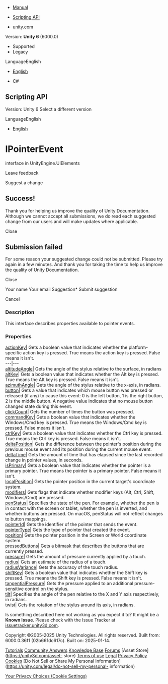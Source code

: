 [ ]()

  * [Manual](../Manual/index.html)
  * [Scripting API](../ScriptReference/index.html)

  * [unity.com](https://unity.com/)

Version: **Unity 6** (6000.0)

  * Supported
  * Legacy

LanguageEnglish

  * [English]()

  * C#

[ ](https://docs.unity3d.com)

## Scripting API

Version: Unity 6 Select a different version

LanguageEnglish

  * [English]()

# IPointerEvent

interface in UnityEngine.UIElements

Leave feedback

Suggest a change

## Success!

Thank you for helping us improve the quality of Unity Documentation. Although
we cannot accept all submissions, we do read each suggested change from our
users and will make updates where applicable.

Close

## Submission failed

For some reason your suggested change could not be submitted. Please <a>try
again</a> in a few minutes. And thank you for taking the time to help us
improve the quality of Unity Documentation.

Close

Your name Your email Suggestion* Submit suggestion

Cancel

[ ]()

### Description

This interface describes properties available to pointer events.

### Properties

[actionKey](UIElements.IPointerEvent-actionKey.html)|  Gets a boolean value
that indicates whether the platform-specific action key is pressed. True means
the action key is pressed. False means it isn't.  
---|---  
[altitudeAngle](UIElements.IPointerEvent-altitudeAngle.html)|  Gets the angle
of the stylus relative to the surface, in radians  
[altKey](UIElements.IPointerEvent-altKey.html)|  Gets a boolean value that
indicates whether the Alt key is pressed. True means the Alt key is pressed.
False means it isn't.  
[azimuthAngle](UIElements.IPointerEvent-azimuthAngle.html)|  Gets the angle of
the stylus relative to the x-axis, in radians.  
[button](UIElements.IPointerEvent-button.html)|  Gets a value that indicates
which mouse button was pressed or released (if any) to cause this event: 0 is
the left button, 1 is the right button, 2 is the middle button. A negative
value indicates that no mouse button changed state during this event.  
[clickCount](UIElements.IPointerEvent-clickCount.html)|  Gets the number of
times the button was pressed.  
[commandKey](UIElements.IPointerEvent-commandKey.html)|  Gets a boolean value
that indicates whether the Windows/Cmd key is pressed. True means the
Windows/Cmd key is pressed. False means it isn't.  
[ctrlKey](UIElements.IPointerEvent-ctrlKey.html)|  Gets a boolean value that
indicates whether the Ctrl key is pressed. True means the Ctrl key is pressed.
False means it isn't.  
[deltaPosition](UIElements.IPointerEvent-deltaPosition.html)|  Gets the
difference between the pointer's position during the previous mouse event and
its position during the current mouse event.  
[deltaTime](UIElements.IPointerEvent-deltaTime.html)|  Gets the amount of time
that has elapsed since the last recorded change in pointer values, in seconds.  
[isPrimary](UIElements.IPointerEvent-isPrimary.html)|  Gets a boolean value
that indicates whether the pointer is a primary pointer. True means the
pointer is a primary pointer. False means it isn't.  
[localPosition](UIElements.IPointerEvent-localPosition.html)|  Gets the
pointer position in the current target's coordinate system.  
[modifiers](UIElements.IPointerEvent-modifiers.html)|  Gets flags that
indicate whether modifier keys (Alt, Ctrl, Shift, Windows/Cmd) are pressed.  
[penStatus](UIElements.IPointerEvent-penStatus.html)|  Specifies the state of
the pen. For example, whether the pen is in contact with the screen or tablet,
whether the pen is inverted, and whether buttons are pressed. On macOS,
penStatus will not reflect changes to button mappings.  
[pointerId](UIElements.IPointerEvent-pointerId.html)|  Gets the identifier of
the pointer that sends the event.  
[pointerType](UIElements.IPointerEvent-pointerType.html)|  Gets the type of
pointer that created the event.  
[position](UIElements.IPointerEvent-position.html)|  Gets the pointer position
in the Screen or World coordinate system.  
[pressedButtons](UIElements.IPointerEvent-pressedButtons.html)|  Gets a
bitmask that describes the buttons that are currently pressed.  
[pressure](UIElements.IPointerEvent-pressure.html)|  Gets the amount of
pressure currently applied by a touch.  
[radius](UIElements.IPointerEvent-radius.html)|  Gets an estimate of the
radius of a touch.  
[radiusVariance](UIElements.IPointerEvent-radiusVariance.html)|  Gets the
accuracy of the touch radius.  
[shiftKey](UIElements.IPointerEvent-shiftKey.html)|  Gets a boolean value that
indicates whether the Shift key is pressed. True means the Shift key is
pressed. False means it isn't.  
[tangentialPressure](UIElements.IPointerEvent-tangentialPressure.html)|  Gets
the pressure applied to an additional pressure-sensitive control on the
stylus.  
[tilt](UIElements.IPointerEvent-tilt.html)|  Specifies the angle of the pen
relative to the X and Y axis respectively, in radians.  
[twist](UIElements.IPointerEvent-twist.html)|  Gets the rotation of the stylus
around its axis, in radians.  
  
Is something described here not working as you expect it to? It might be a
**Known Issue**. Please check with the Issue Tracker at
[issuetracker.unity3d.com](https://issuetracker.unity3d.com).

Copyright ©2005-2025 Unity Technologies. All rights reserved. Built from:
6000.0.36f1 (02b661dc617c). Built on: 2025-01-14.

[Tutorials](https://unity3d.com/learn) [Community
Answers](https://answers.unity3d.com) [Knowledge
Base](https://support.unity3d.com/hc/en-us)
[Forums](https://forum.unity3d.com) [Asset Store](https://unity3d.com/asset-
store) [Terms of use](https://docs.unity3d.com/Manual/TermsOfUse.html)
[Legal](https://unity.com/legal) [Privacy
Policy](https://unity.com/legal/privacy-policy)
[Cookies](https://unity.com/legal/cookie-policy) [Do Not Sell or Share My
Personal Information](https://unity.com/legal/do-not-sell-my-personal-
information)

[Your Privacy Choices (Cookie Settings)](javascript:void\(0\);)

